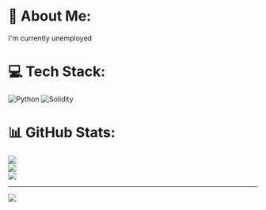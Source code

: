 # 💫 About Me:
I'm currently unemployed


# 💻 Tech Stack:
![Python](https://img.shields.io/badge/python-3670A0?style=for-the-badge&logo=python&logoColor=ffdd54) ![Solidity](https://img.shields.io/badge/Solidity-%23363636.svg?style=for-the-badge&logo=solidity&logoColor=white)
# 📊 GitHub Stats:
![](https://github-readme-stats.vercel.app/api?username=asdiffada&theme=dark&hide_border=false&include_all_commits=false&count_private=false)<br/>
![](https://nirzak-streak-stats.vercel.app/?user=asdiffada&theme=dark&hide_border=false)<br/>
![](https://github-readme-stats.vercel.app/api/top-langs/?username=asdiffada&theme=dark&hide_border=false&include_all_commits=false&count_private=false&layout=compact)

---
[![](https://visitcount.itsvg.in/api?id=asdiffada&icon=0&color=0)](https://visitcount.itsvg.in)

<!-- Proudly created with GPRM ( https://gprm.itsvg.in ) -->
